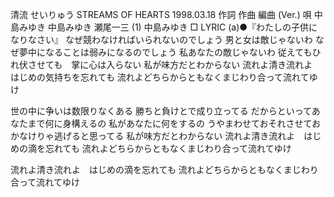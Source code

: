 清流
せいりゅう
STREAMS OF HEARTS
1998.03.18
作詞  作曲  編曲 (Ver.)   唄
中島みゆき   中島みゆき   瀬尾一三 (1)
中島みゆき
□ LYRIC (a)●『わたしの子供になりなさい』
なぜ競わなければいられないのでしょう
男と女は敵じゃないわ
なぜ夢中になることは弱みになるのでしょう
私あなたの敵じゃないわ
従えてもひれ伏させても　掌に心は入らない
私が味方だとわからない
流れよ清き流れよ　はじめの気持ちを忘れても
流れよどちらからともなくまじわり合って流れてゆけ

世の中に争いは数限りなくある
勝ちと負けとで成り立ってる
だからといってあなたまで何に身構えるの
私があなたに何をするの
うやまわせておそれさせておかなけりゃ逃げると思ってる
私が味方だとわからない
流れよ清き流れよ　はじめの滴を忘れても
流れよどちらからともなくまじわり合って流れてゆけ

流れよ清き流れよ　はじめの滴を忘れても
流れよどちらからともなくまじわり合って流れてゆけ